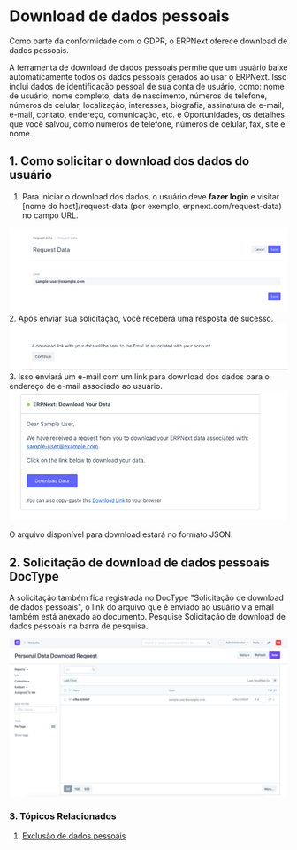 # Download de dados pessoais



Como parte da conformidade com o GDPR, o ERPNext oferece download de dados pessoais.


A ferramenta de download de dados pessoais permite que um usuário baixe automaticamente todos os dados pessoais gerados ao usar o ERPNext. Isso inclui dados de identificação pessoal de sua conta de usuário, como: nome de usuário, nome completo, data de nascimento, números de telefone, números de celular, localização, interesses, biografia, assinatura de e-mail, e-mail, contato, endereço, comunicação, etc. e Oportunidades, os detalhes que você salvou, como números de telefone, números de celular, fax, site e nome.


## 1. Como solicitar o download dos dados do usuário


1. Para iniciar o download dos dados, o usuário deve **fazer login** e visitar [nome do host]/request-data (por exemplo, erpnext.com/request-data) no campo URL. 


![Request Data](/files/request-data-webform.png)
2. Após enviar sua solicitação, você receberá uma resposta de sucesso.
![Solicitar dados](/files/download-request-succes.png)
3. Isso enviará um e-mail com um link para download dos dados para o endereço de e-mail associado ao usuário.
![Download de dados por e-mail](/files/download-data-email.png)


O arquivo disponível para download estará no formato JSON.


## 2. Solicitação de download de dados pessoais DocType


A solicitação também fica registrada no DocType "Solicitação de download de dados pessoais", o link do arquivo que é enviado ao usuário via email também está anexado ao documento. Pesquise Solicitação de download de dados pessoais na barra de pesquisa.


![Doctype de solicitação de download de dados pessoais](/files/personal-data-download-request-doctype.png)


### 3. Tópicos Relacionados


1. [Exclusão de dados pessoais](/docs/pt/setting-up/personal-data-deletion)



